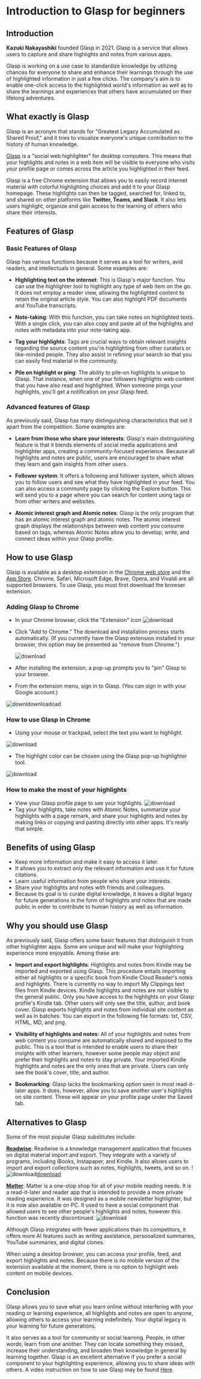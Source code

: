# Introduction to Glasp for beginners 

## Introduction


**Kazuki Nakayashiki** founded Glasp in 2021. Glasp is a service that allows users to capture and share highlights and notes from various apps.

Glasp is working on a use case to standardize knowledge by utilizing chances for everyone to share and enhance their learnings through the use of highlighted information in just a few clicks. The company's aim is to enable one-click access to the highlighted world's information as well as to share the learnings and experiences that others have accumulated on their lifelong adventures.




## What exactly is Glasp

Glasp is an acronym that stands for "Greatest Legacy Accumulated as Shared Proof," and it tries to visualize everyone's unique contribution to the history of human knowledge.

[Glasp](https://glasp.co/) is a "social web highlighter" for desktop computers. This means that your highlights and notes in a web item will be visible to everyone who visits your profile page or comes across the article you highlighted in their feed.

Glasp is a free Chrome extension that allows you to easily record internet material with colorful highlighting choices and add it to your Glasp homepage. These highlights can then be tagged, searched for, linked to, and shared on other platforms like **Twitter, Teams, and Slack**. It also lets users highlight, organize and gain access to the learning of others who share their interests.


## Features of Glasp

### Basic Features of Glasp

Glasp has various functions because it serves as a tool for writers, avid readers, and intellectuals in general. Some examples are:
- **Highlighting text on the internet**: This is Glasp's major function. You can use the highlighter tool to highlight any type of web item on the go. It does not employ a reader view, allowing the highlighted content to retain the original article style. You can also highlight PDF documents and YouTube transcripts. 

- **Note-taking**: With this function, you can take notes on highlighted texts. With a single click, you can also copy and paste all of the highlights and notes with metadata into your note-taking app.

- **Tag your highlights**: Tags are crucial ways to obtain relevant insights regarding the source content you're highlighting from other curators or like-minded people. They also assist in refining your search so that you can easily find material in the community.

- **Pile on highlight or ping**: The ability to pile-on highlights is unique to Glasp. That instance, when one of your followers highlights web content that you have also read and highlighted. When someone pings your highlights, you'll get a notification on your Glasp feed.


### Advanced features of Glasp

As previously said, Glasp has many distinguishing characteristics that set it apart from the competition. Some examples are:

- **Learn from those who share your interests**: Glasp's main distinguishing feature is that it blends elements of social media applications and highlighter apps, creating a community-focused experience. Because all highlights and notes are public, users are encouraged to share what they learn and gain insights from other users.

- **Follower system**: It offers a following and follower system, which allows you to follow users and see what they have highlighted in your feed. You can also access a community page by clicking the Explore button. This will send you to a page where you can search for content using tags or from other writers and websites.

- **Atomic interest graph and Atomic notes**:  Glasp is the only program that has an atomic interest graph and atomic notes. The atomic interest graph displays the relationships between web content you consume based on tags, whereas Atomic Notes allow you to develop, write, and connect ideas within your Glasp profile.


## How to use Glasp
Glasp is available as a desktop extension in the [Chrome web store](https://chrome.google.com/webstore/detail/glasp-social-web-highligh/blillmbchncajnhkjfdnincfndboieik?hl=en-US) and the [App Store](https://apps.apple.com/us/app/glasp-social-web-highlighter/id1605690124?mt=12). Chrome, Safari, Microsoft Edge, Brave, Opera, and Vivaldi are all supported browsers.
To use Glasp, you must first download the browser  extension.


### Adding Glasp to Chrome

- In your Chrome browser, click the "Extension" icon
 ![download](download.png) 
- Click "Add to Chrome." The download and installation process starts automatically. (If you currently have the Glasp extension installed in your browser, this option may be presented as "remove from Chrome.")

  ![download](download_2.png)
- After installing the extension, a pop-up prompts you to "pin" Glasp to your browser.
- From the extension menu, sign in to Glasp. (You can sign in with your Google account.)

![downl![download](download_4.png)oad](download_3.png)


### How to use Glasp in Chrome

- Using your mouse or trackpad, select the text you want to highlight.

![download](download_5.png)

- The highlight color can be chosen using the Glasp pop-up highlighter tool.

  
![download](download_7.png)


### How to make the most of your highlights

- View your Glasp profile page to see your highlights.
  ![download](download_9.png)
- Tag your highlights, take notes with Atomic Notes, summarize your highlights with a page remark, and share your highlights and notes by making links or copying and pasting directly into other apps. It's really that simple.


## Benefits of using Glasp

- Keep more information and make it easy to access it later.
- It allows you to extract only the relevant information and use it for future citations. 
- Learn useful information from people who share your interests.
- Share your highlights and notes with friends and colleagues. 
- Because its goal is to curate digital knowledge, it leaves a digital legacy for future generations in the form of highlights and notes that are made public in order to contribute to human history as well as information.


## Why you should use Glasp
As previously said, Glasp offers some basic features that distinguish it from other highlighter apps. Some are unique and will make your highlighting experience more enjoyable. Among these are:

- **Import and export highlights**: Highlights and notes from Kindle may be imported and exported using Glasp. This procedure entails importing either all highlights or a specific book from Kindle Cloud Reader's notes and highlights. There is currently no way to import My Clippings text files from Kindle devices. Kindle highlights and notes are not visible to the general public. Only you have access to the highlights on your Glasp profile's Kindle tab. Other users will only see the title, author, and book cover. Glasp exports highlights and notes from individual site content as well as in batches. You can export in the following file formats: txt, CSV, HTML, MD, and png.

- **Visibility of highlights and notes**: All of your highlights and notes from web content you consume are automatically shared and exposed to the public. This is a tool that is intended to enable users to share their insights with other learners, however some people may object and prefer their highlights and notes to stay private. Your imported Kindle highlights and notes are the only ones that are private. Users can only see the book's cover, title, and author.
  
 

- **Bookmarking**: Glasp lacks the bookmarking option seen in most read-it-later apps. It does, however, allow you to save another user's highlights on site content. These will appear on your profile page under the Saved tab.


## Alternatives to Glasp

Some of the most popular Glasp substitutes include:

[**Readwise**](https://readwise.io/): Readwise is a knowledge management application that focuses on digital material import and export. They integrate with a variety of programs, including iBooks, Instapaper, and Kindle. It also allows users to import and export collections such as notes, highlights, tweets, and so on.
!![download](download_11.png)[download](download_11.png)

[**Matter**](https://hq.getmatter.com/): Matter is a one-stop shop for all of your mobile reading needs. It is a read-it-later and reader app that is intended to provide a more private reading experience. It was designed as a mobile newsletter highlighter, but it is now also available on PC. It used to have a social component that allowed users to see other people's highlights and notes, however this function was recently discontinued.
![download](download_12.png)

Although Glasp integrates with fewer applications than its competitors, it offers more AI features such as writing assistance, personalized summaries, YouTube summaries, and digital clones.

When using a desktop browser, you can access your profile, feed, and export highlights and notes. Because there is no mobile version of the extension available at the moment, there is no option to highlight web content on mobile devices.



## Conclusion
Glasp allows you to save what you learn online without interfering with your reading or learning experience, all highlights and notes are open to anyone, allowing others to access your learning indefinitely. Your digital legacy is your learning for future generations.

It also serves as a tool for community or social learning. People, in other words, learn from one another. They can locate something they missed, increase their understanding, and broaden their knowledge in general by learning together.
Glasp is an excellent alternative if you prefer a social component to your highlighting experience, allowing you to share ideas with others. A video instruction on how to use Glasp may be found
 [Here](https://youtu.be/pNxsdLif2cs).





